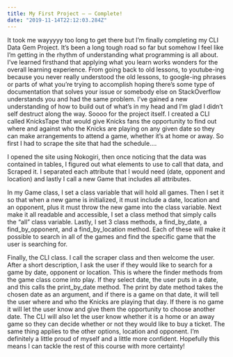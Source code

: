 ```yaml
---
title: My First Project — — Complete!
date: "2019-11-14T22:12:03.284Z"
---
```

It took me wayyyyy too long to get there but I’m finally completing my CLI Data Gem Project. It’s been a long tough road so far but somehow I feel like I’m getting in the rhythm of understanding what programming is all about. I’ve learned firsthand that applying what you learn works wonders for the overall learning experience. From going back to old lessons, to youtube-ing because you never really understood the old lessons, to google-ing phrases or parts of what you’re trying to accomplish hoping there’s some type of documentation that solves your issue or somebody else on StackOverflow understands you and had the same problem. I’ve gained a new understanding of how to build out of what’s in my head and I’m glad I didn’t self destruct along the way. Soooo for the project itself. I created a CLI called KnicksTape that would give Knicks fans the opportunity to find out where and against who the Knicks are playing on any given date so they can make arrangements to attend a game, whether it’s at home or away.
So first I had to scrape the site that had the schedule….

I opened the site using Nokogiri, then once noticing that the data was contained in tables, I figured out what elements to use to call that data, and Scraped it. I separated each attribute that I would need (date, opponent and location) and lastly I call a new Game that includes all attributes.

In my Game class, I set a class variable that will hold all games. Then I set it so that when a new game is initialized, it must include a date, location and an opponent, plus it must throw the new game into the class variable. Next make it all readable and accessible, I set a class method that simply calls the “all” class variable. Lastly, I set 3 class methods, a find_by_date, a find_by_opponent, and a find_by_location method. Each of these will make it possible to search in all of the games and find the specific game that the user is searching for.

Finally, the CLI class. I call the scraper class and then welcome the user. After a short description, I ask the user if they would like to search for a game by date, opponent or location. This is where the finder methods from the game class come into play. If they select date, the user puts in a date, and this calls the print_by_date method. The print by date method takes the chosen date as an argument, and if there is a game on that date, it will tell the user where and who the Knicks are playing that day. If there is no game it will let the user know and give them the opportunity to choose another date. The CLI will also let the user know whether it is a home or an away game so they can decide whether or not they would like to buy a ticket. The same thing applies to the other options, location and opponent.
I’m definitely a little proud of myself and a little more confident. Hopefully this means I can tackle the rest of this course with more certainty!
